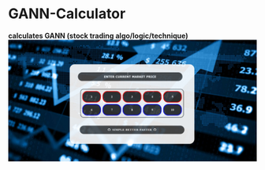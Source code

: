 # GANN-Calculator
<b>calculates GANN (stock trading algo/logic/technique)</b>
![Screenshot](firefox_SXHsBNIFxr.jpg)
